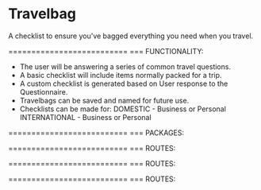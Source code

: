 # Travelbag
A checklist to ensure you've bagged everything you need when you travel.


==========================
===  FUNCTIONALITY:

   * The user will be answering a series of common travel questions.
   * A basic checklist will include items normally packed for a trip.
   * A custom checklist is generated based on User response to the Questionnaire.
   * Travelbags can be saved and named for future use.
   * Checklists can be made for:
       DOMESTIC - Business or Personal
       INTERNATIONAL - Business or Personal


==========================
===  PACKAGES:





==========================
===  ROUTES:





==========================
===  ROUTES:





==========================
===  ROUTES:
